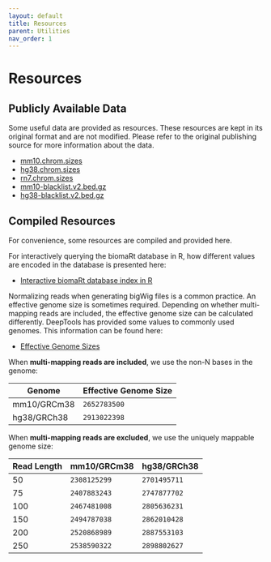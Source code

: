 ```yaml
---
layout: default
title: Resources
parent: Utilities
nav_order: 1
---
```


# Resources

## Publicly Available Data

Some useful data are provided as resources. These resources are kept in its 
original format and are not modified. Please refer to the original publishing 
source for more information about the data.

- [mm10.chrom.sizes](https://hgdownload.soe.ucsc.edu/goldenPath/mm10/bigZips/mm10.chrom.sizes)
- [hg38.chrom.sizes](https://hgdownload.soe.ucsc.edu/goldenPath/hg38/bigZips/hg38.chrom.sizes)
- [rn7.chrom.sizes](https://hgdownload.soe.ucsc.edu/goldenPath/rn7/bigZips/rn7.chrom.sizes)
- [mm10-blacklist.v2.bed.gz](https://github.com/Boyle-Lab/Blacklist/tree/master/lists)
- [hg38-blacklist.v2.bed.gz](https://github.com/Boyle-Lab/Blacklist/tree/master/lists)

## Compiled Resources

For convenience, some resources are compiled and provided here.

For interactively querying the biomaRt database in R, how different values are
encoded in the database is presented here:

- [Interactive biomaRt database index in R](./BioMart_Query.html)

Normalizing reads when generating bigWig files is a common practice. An
effective genome size is sometimes required. Depending on whether multi-mapping
reads are included, the effective genome size can be calculated differently.
DeepTools has provided some values to commonly used genomes. This information
can be found here:

- [Effective Genome Sizes](https://deeptools.readthedocs.io/en/develop/content/feature/effectiveGenomeSize.html)

When **multi-mapping reads are included**, we use the non-N bases in the genome:

| Genome | Effective Genome Size |
|----------|----------|
| mm10/GRCm38 | `2652783500` |
| hg38/GRCh38 | `2913022398` |

When **multi-mapping reads are excluded**, we use the uniquely mappable genome size:

| Read Length | mm10/GRCm38 | hg38/GRCh38 |
|-------------|--------------|-------------|
| 50 | `2308125299` | `2701495711` |
| 75 | `2407883243` | `2747877702` |
| 100 | `2467481008` | `2805636231` |
| 150 | `2494787038` | `2862010428` |
| 200 | `2520868989` | `2887553103` |
| 250 | `2538590322` | `2898802627` |